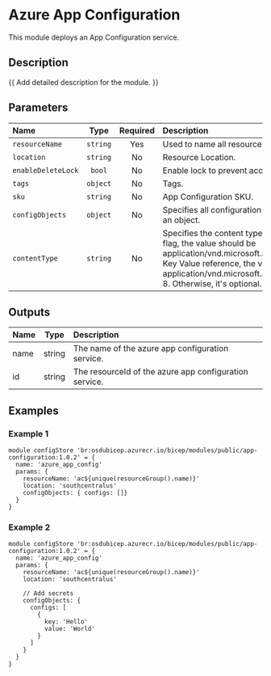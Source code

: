 # Azure App Configuration

This module deploys an App Configuration service.

## Description

{{ Add detailed description for the module. }}

## Parameters

| Name               | Type     | Required | Description                                                                                                                                                                                                                                                                                        |
| :----------------- | :------: | :------: | :------------------------------------------------------------------------------------------------------------------------------------------------------------------------------------------------------------------------------------------------------------------------------------------------- |
| `resourceName`     | `string` | Yes      | Used to name all resources                                                                                                                                                                                                                                                                         |
| `location`         | `string` | No       | Resource Location.                                                                                                                                                                                                                                                                                 |
| `enableDeleteLock` | `bool`   | No       | Enable lock to prevent accidental deletion                                                                                                                                                                                                                                                         |
| `tags`             | `object` | No       | Tags.                                                                                                                                                                                                                                                                                              |
| `sku`              | `string` | No       | App Configuration SKU.                                                                                                                                                                                                                                                                             |
| `configObjects`    | `object` | No       | Specifies all configuration values {"key":"","value":""} wrapped in an object.                                                                                                                                                                                                                     |
| `contentType`      | `string` | No       | Specifies the content type of the key-value resources. For feature flag, the value should be application/vnd.microsoft.appconfig.ff+json;charset=utf-8. For Key Value reference, the value should be application/vnd.microsoft.appconfig.keyvaultref+json;charset=utf-8. Otherwise, it's optional. |

## Outputs

| Name | Type   | Description                                            |
| :--- | :----: | :----------------------------------------------------- |
| name | string | The name of the azure app configuration service.       |
| id   | string | The resourceId of the azure app configuration service. |

## Examples

### Example 1

```bicep
module configStore 'br:osdubicep.azurecr.io/bicep/modules/public/app-configuration:1.0.2' = {
  name: 'azure_app_config'
  params: {
    resourceName: 'ac${unique(resourceGroup().name)}'
    location: 'southcentralus'
    configObjects: { configs: []}
  }
}
```

### Example 2

```bicep
module configStore 'br:osdubicep.azurecr.io/bicep/modules/public/app-configuration:1.0.2' = {
  name: 'azure_app_config'
  params: {
    resourceName: 'ac${unique(resourceGroup().name)}'
    location: 'southcentralus'
    
    // Add secrets
    configObjects: {
      configs: [
        {
          key: 'Hello'
          value: 'World'
        }
      ]
    }
  }
}
```